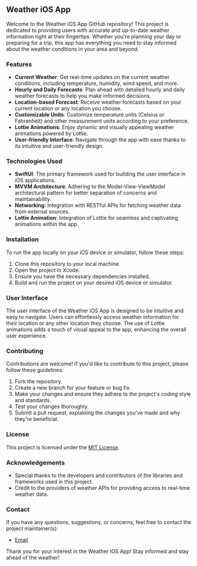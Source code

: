 ## Weather iOS App

Welcome to the Weather iOS App GitHub repository! This project is dedicated to providing users with accurate and up-to-date weather information right at their fingertips. Whether you're planning your day or preparing for a trip, this app has everything you need to stay informed about the weather conditions in your area and beyond.

### Features
- **Current Weather**: Get real-time updates on the current weather conditions, including temperature, humidity, wind speed, and more.
- **Hourly and Daily Forecasts**: Plan ahead with detailed hourly and daily weather forecasts to help you make informed decisions.
- **Location-based Forecast**: Receive weather forecasts based on your current location or any location you choose.
- **Customizable Units**: Customize temperature units (Celsius or Fahrenheit) and other measurement units according to your preference.
- **Lottie Animations**: Enjoy dynamic and visually appealing weather animations powered by Lottie.
- **User-friendly Interface**: Navigate through the app with ease thanks to its intuitive and user-friendly design.

### Technologies Used
- **SwiftUI**: The primary framework used for building the user interface in iOS applications.
- **MVVM Architecture**: Adhering to the Model-View-ViewModel architectural pattern for better separation of concerns and maintainability.
- **Networking**: Integration with RESTful APIs for fetching weather data from external sources.
- **Lottie Animation**: Integration of Lottie for seamless and captivating animations within the app.

### Installation
To run the app locally on your iOS device or simulator, follow these steps:
1. Clone this repository to your local machine.
2. Open the project in Xcode.
3. Ensure you have the necessary dependencies installed.
4. Build and run the project on your desired iOS device or simulator.

### User Interface
The user interface of the Weather iOS App is designed to be intuitive and easy to navigate. Users can effortlessly access weather information for their location or any other location they choose. The use of Lottie animations adds a touch of visual appeal to the app, enhancing the overall user experience.

### Contributing
Contributions are welcome! If you'd like to contribute to this project, please follow these guidelines:
1. Fork the repository.
2. Create a new branch for your feature or bug fix.
3. Make your changes and ensure they adhere to the project's coding style and standards.
4. Test your changes thoroughly.
5. Submit a pull request, explaining the changes you've made and why they're beneficial.

### License
This project is licensed under the [MIT License](LICENSE).

### Acknowledgements
- Special thanks to the developers and contributors of the libraries and frameworks used in this project.
- Credit to the providers of weather APIs for providing access to real-time weather data.

### Contact
If you have any questions, suggestions, or concerns, feel free to contact the project maintainer(s):
- [Email](mailto:mahima16rao@gmail.com)

Thank you for your interest in the Weather iOS App! Stay informed and stay ahead of the weather! 
